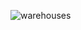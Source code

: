 ![warehouses](https://user-images.githubusercontent.com/15786615/88779317-9a417e00-d1c4-11ea-8374-735c0efbdd34.png)
